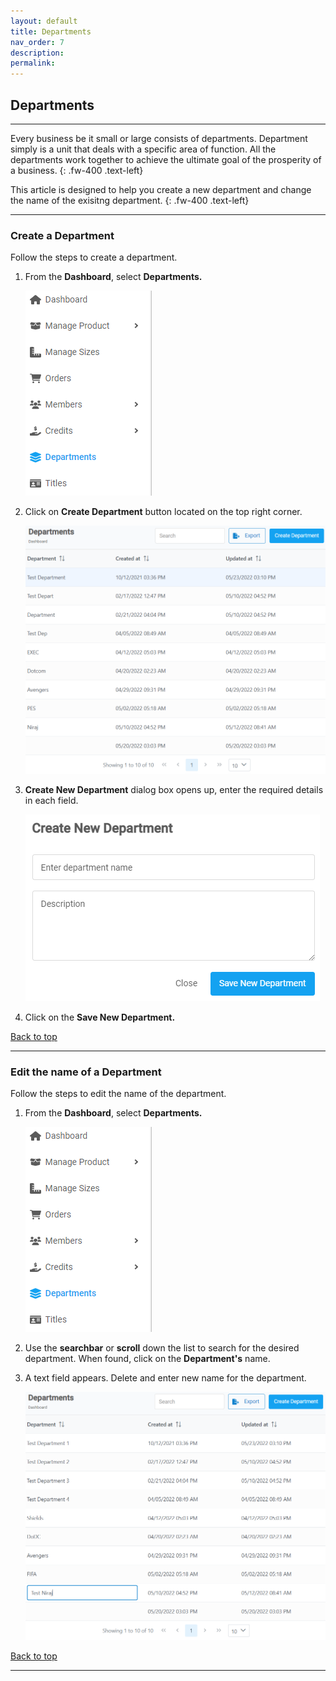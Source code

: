 ```yaml
---
layout: default
title: Departments
nav_order: 7
description:
permalink:
---
```


## Departments

---

Every business be it small or large consists of departments. Department simply is a unit that deals with a specific area of function. All the departments work together to achieve the ultimate goal of the prosperity of a business.
{: .fw-400 .text-left}

This article is designed to help you create a new department and change the name of the exisitng department.
{: .fw-400 .text-left}

---

### Create a Department

Follow the steps to create a department. <br>

1. From the **Dashboard**, select **Departments.**

   ![department_menu](../../images/departments/dprt1.png)

2. Click on **Create Department** button located on the top right corner.

   ![department_pages](../../images/departments/dprt2.png)

3. **Create New Department** dialog box opens up, enter the required details in each field.

   ![department_pages](../../images/departments/dprt3.png)

4. Click on the **Save New Department.**

<a href="#top" id="back-to-top">Back to top</a>

---

### Edit the name of a Department

Follow the steps to edit the name of the department.<br>

1. From the **Dashboard**, select **Departments.**

   ![department_menu](../../images/departments/dprt1.png)

2. Use the **searchbar** or **scroll** down the list to search for the desired department. When found, click on the **Department's** name.

3. A text field appears. Delete and enter new name for the department.

   ![department_pages](../../images/departments/editdprt2.png)

<a href="#top" id="back-to-top">Back to top</a>

---
